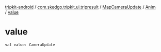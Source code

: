 [tripkit-android](../../../index.md) / [com.skedgo.tripkit.ui.tripresult](../../index.md) / [MapCameraUpdate](../index.md) / [Anim](index.md) / [value](./value.md)

# value

`val value: CameraUpdate`